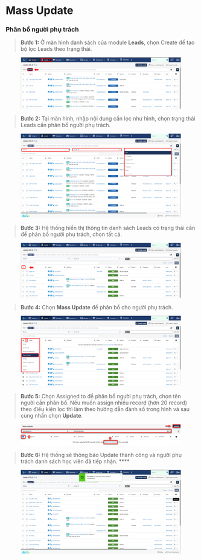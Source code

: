 # Mass Update

### Phân bổ người phụ trách

> **Bước 1:** Ở màn hình danh sách của module **Leads**, chọn Create để tạo bộ lọc Leads theo trạng thái.

<figure><img src="../../.gitbook/assets/image (18) (1).png" alt=""><figcaption></figcaption></figure>

> **Bước 2:** Tại màn hình, nhập nội dung cần lọc như hình, chọn trạng thái Leads cần phân bổ người phụ trách.

<figure><img src="../../.gitbook/assets/image (30) (2).png" alt=""><figcaption></figcaption></figure>

> **Bước 3:** Hệ thống hiển thị thông tin danh sách Leads có trạng thái cần để phân bổ người phụ trách, chọn tất cả.

<figure><img src="../../.gitbook/assets/image (20) (1).png" alt=""><figcaption></figcaption></figure>

> **Bước 4:** Chọn **Mass Update** để phân bổ cho người phụ trách.

<figure><img src="../../.gitbook/assets/image (19) (2).png" alt=""><figcaption></figcaption></figure>

> **Bước 5:** Chọn Assigned to để phân bổ người phụ trách, chọn tên người cần phân bổ. Nếu muốn assign nhiều record (hơn 20 record) theo điều kiện lọc thì làm theo hướng dẫn đánh số trong hình và sau cùng nhấn chọn **Update**.

<figure><img src="../../.gitbook/assets/image (8) (1) (1).png" alt=""><figcaption></figcaption></figure>

> **Bước 6:** Hệ thống sẽ thông báo Update thành công và người phụ trách danh sách học viên đã tiếp nhận.   ****  &#x20;

<figure><img src="../../.gitbook/assets/image (1) (1) (2).png" alt=""><figcaption></figcaption></figure>
